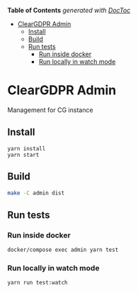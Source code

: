 <!-- START doctoc generated TOC please keep comment here to allow auto update -->
<!-- DON'T EDIT THIS SECTION, INSTEAD RE-RUN doctoc TO UPDATE -->
**Table of Contents**  *generated with [DocToc](https://github.com/thlorenz/doctoc)*

- [ClearGDPR Admin](#cleargdpr-admin)
  - [Install](#install)
  - [Build](#build)
  - [Run tests](#run-tests)
    - [Run inside docker](#run-inside-docker)
    - [Run locally in watch mode](#run-locally-in-watch-mode)

<!-- END doctoc generated TOC please keep comment here to allow auto update -->

# ClearGDPR Admin 

Management for CG instance 

## Install

```
yarn install
yarn start
```

## Build

```bash
make -C admin dist
```

## Run tests

### Run inside docker

```bash
docker/compose exec admin yarn test
```

### Run locally in watch mode

```bash
yarn run test:watch
```